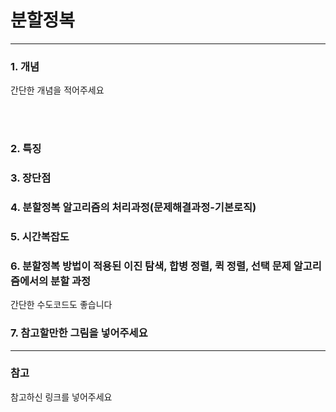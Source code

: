 # 분할정복      
---   








### 1. 개념     
간단한 개념을 적어주세요    
    
        
            
 <br></br>
     
         
           

### 2. 특징    



     
          





### 3. 장단점     
     
     
     



### 4. 분할정복 알고리즘의 처리과정(문제해결과정-기본로직)     




      
          




### 5. 시간복잡도     




      
         



### 6. 분할정복 방법이 적용된 이진 탐색, 합병 정렬, 퀵 정렬, 선택 문제 알고리즘에서의 분할 과정      
간단한 수도코드도 좋습니다     




     
     



### 7. 참고할만한 그림을 넣어주세요     






---  
### 참고     
참고하신 링크를 넣어주세요    
